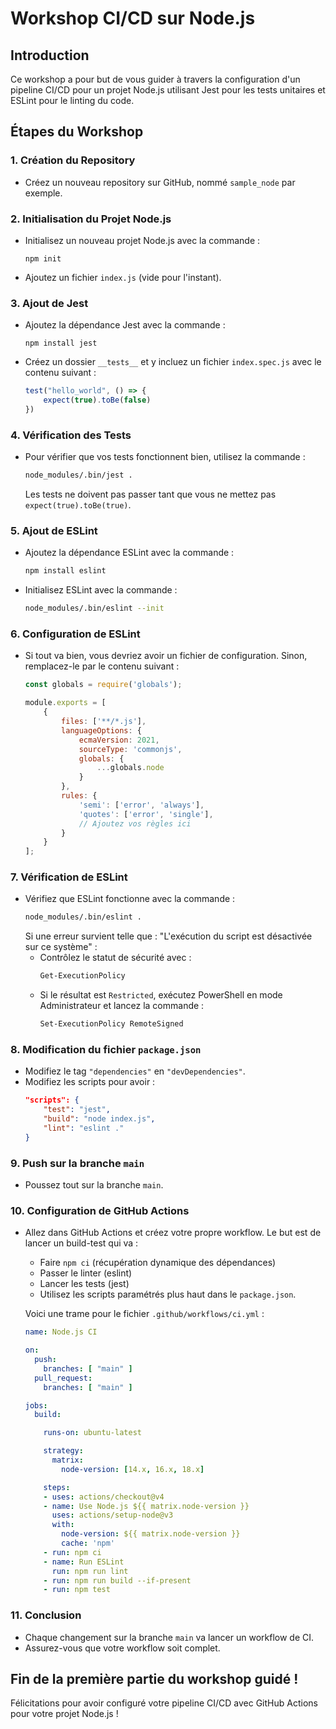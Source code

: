 # Workshop CI/CD sur Node.js

## Introduction
Ce workshop a pour but de vous guider à travers la configuration d'un pipeline CI/CD pour un projet Node.js utilisant Jest pour les tests unitaires et ESLint pour le linting du code.

## Étapes du Workshop

### 1. Création du Repository
- Créez un nouveau repository sur GitHub, nommé `sample_node` par exemple.

### 2. Initialisation du Projet Node.js
- Initialisez un nouveau projet Node.js avec la commande :
  ```
  npm init
  ```
- Ajoutez un fichier `index.js` (vide pour l'instant).

### 3. Ajout de Jest
- Ajoutez la dépendance Jest avec la commande :
  ```
  npm install jest
  ```
- Créez un dossier `__tests__` et y incluez un fichier `index.spec.js` avec le contenu suivant :
  ```javascript
  test("hello_world", () => {
      expect(true).toBe(false)
  })
  ```

### 4. Vérification des Tests
- Pour vérifier que vos tests fonctionnent bien, utilisez la commande :
  ```sh
  node_modules/.bin/jest .
  ```
  Les tests ne doivent pas passer tant que vous ne mettez pas `expect(true).toBe(true)`.

### 5. Ajout de ESLint
- Ajoutez la dépendance ESLint avec la commande :
  ```sh
  npm install eslint
  ```
- Initialisez ESLint avec la commande :
  ```sh
  node_modules/.bin/eslint --init
  ```

### 6. Configuration de ESLint
- Si tout va bien, vous devriez avoir un fichier de configuration. Sinon, remplacez-le par le contenu suivant :
  ```javascript
  const globals = require('globals');

  module.exports = [
      {
          files: ['**/*.js'],
          languageOptions: {
              ecmaVersion: 2021,
              sourceType: 'commonjs',
              globals: {
                  ...globals.node
              }
          },
          rules: {
              'semi': ['error', 'always'],
              'quotes': ['error', 'single'],
              // Ajoutez vos règles ici
          }
      }
  ];
  ```

### 7. Vérification de ESLint
- Vérifiez que ESLint fonctionne avec la commande :
  ```sh
  node_modules/.bin/eslint .
  ```
  Si une erreur survient telle que : "L'exécution du script est désactivée sur ce système" :
  - Contrôlez le statut de sécurité avec :
    ```sh
    Get-ExecutionPolicy
    ```
  - Si le résultat est `Restricted`, exécutez PowerShell en mode Administrateur et lancez la commande :
    ```sh
    Set-ExecutionPolicy RemoteSigned
    ```

### 8. Modification du fichier `package.json`
- Modifiez le tag `"dependencies"` en `"devDependencies"`. 
- Modifiez les scripts pour avoir :
  ```json
  "scripts": {
      "test": "jest",
      "build": "node index.js",
      "lint": "eslint ."
  }
  ```

### 9. Push sur la branche `main`
- Poussez tout sur la branche `main`.

### 10. Configuration de GitHub Actions
- Allez dans GitHub Actions et créez votre propre workflow. Le but est de lancer un build-test qui va :
  - Faire `npm ci` (récupération dynamique des dépendances)
  - Passer le linter (eslint)
  - Lancer les tests (jest)
  - Utilisez les scripts paramétrés plus haut dans le `package.json`.

  Voici une trame pour le fichier `.github/workflows/ci.yml` :
  ```yaml
  name: Node.js CI

  on:
    push:
      branches: [ "main" ]
    pull_request:
      branches: [ "main" ]

  jobs:
    build:

      runs-on: ubuntu-latest

      strategy:
        matrix:
          node-version: [14.x, 16.x, 18.x]

      steps:
      - uses: actions/checkout@v4
      - name: Use Node.js ${{ matrix.node-version }}
        uses: actions/setup-node@v3
        with:
          node-version: ${{ matrix.node-version }}
          cache: 'npm'
      - run: npm ci
      - name: Run ESLint
        run: npm run lint
      - run: npm run build --if-present
      - run: npm test
  ```

### 11. Conclusion
- Chaque changement sur la branche `main` va lancer un workflow de CI.
- Assurez-vous que votre workflow soit complet.

## Fin de la première partie du workshop guidé !

Félicitations pour avoir configuré votre pipeline CI/CD avec GitHub Actions pour votre projet Node.js !